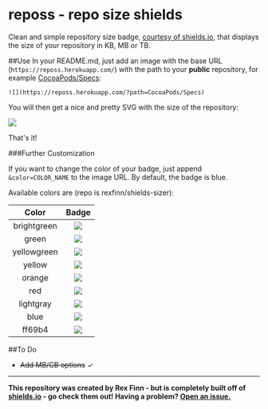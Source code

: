 reposs - repo size shields
=============
Clean and simple repository size badge, [courtesy of shields.io](https://github.com/badges/shields), that displays the size of your repository in KB, MB or TB.

##Use
In your README.md, just add an image with the base URL (`https://reposs.herokuapp.com/`) with the path to your **public** repository, for example [CocoaPods/Specs](https://github.com/CocoaPods/Specs):

```
![](https://reposs.herokuapp.com/?path=CocoaPods/Specs)
```

You will then get a nice and pretty SVG with the size of the repository:

![](https://reposs.herokuapp.com/?path=CocoaPods/Specs)

That's it!

###Further Customization

If you want to change the color of your badge, just append `&color=COLOR_NAME` to the image URL.  By default, the badge is blue.

Available colors are (repo is rexfinn/shields-sizer):

| Color         | Badge                                                                           |
|:-------------:|:-------------------------------------------------------------------------------:|
| brightgreen   | ![](https://reposs.herokuapp.com/?path=rexfinn/reposs&color=brightgreen) |
| green         | ![](https://reposs.herokuapp.com/?path=rexfinn/reposs&color=green)       |
| yellowgreen   | ![](https://reposs.herokuapp.com/?path=rexfinn/reposs&color=yellowgreen) |
| yellow        | ![](https://reposs.herokuapp.com/?path=rexfinn/reposs&color=yellow)      |
| orange        | ![](https://reposs.herokuapp.com/?path=rexfinn/reposs&color=orange)      |
| red           | ![](https://reposs.herokuapp.com/?path=rexfinn/reposs&color=red)         |
| lightgray     | ![](https://reposs.herokuapp.com/?path=rexfinn/reposs&color=lightgray)   |
| blue          | ![](https://reposs.herokuapp.com/?path=rexfinn/reposs&color=blue)        |
| ff69b4        | ![](https://reposs.herokuapp.com/?path=rexfinn/reposs&color=ff69b4)      |

##To Do
- ~~Add MB/GB options~~ &#x2713;


------

**This repository was created by Rex Finn - but is completely built off of [shields.io](https://github.com/badges/shields) - go check them out!  Having a problem?  [Open an issue.](https://github.com/rexfinn/reposs/issues)**
